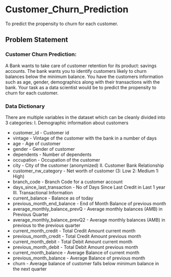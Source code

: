 # Customer_Churn_Prediction
To predict the propensity to churn for each customer.
## Problem Statement
### Customer Churn Prediction:
A Bank wants to take care of customer retention for its product: savings accounts. The bank wants you to identify customers likely to churn balances below the minimum balance. You have the customers information such as age, gender, demographics along with their transactions with the bank.
Your task as a data scientist would be to predict the propensity to churn for each customer.
### Data Dictionary
There are multiple variables in the dataset which can be cleanly divided into 3 categories:
I. Demographic information about customers
 - customer_id - Customer id 
 - vintage - Vintage of the customer with the bank in a number of days 
 - age - Age of customer 
 - gender - Gender of customer 
 - dependents - Number of dependents 
 - occupation - Occupation of the customer 
 - city - City of the customer (anonymized) 
II. Customer Bank Relationship
 - customer_nw_category - Net worth of customer (3: Low 2: Medium 1: High) 
 - branch_code - Branch Code for a customer account 
 - days_since_last_transaction - No of Days Since Last Credit in Last 1 year 
III. Transactional Information
 - current_balance - Balance as of today 
 - previous_month_end_balance - End of Month Balance of previous month 
 - average_monthly_balance_prevQ - Average monthly balances (AMB) in Previous Quarter 
 - average_monthly_balance_prevQ2 - Average monthly balances (AMB) in previous to the previous quarter 
 - current_month_credit - Total Credit Amount current month 
 - previous_month_credit - Total Credit Amount previous month 
 - current_month_debit - Total Debit Amount current month 
 - previous_month_debit - Total Debit Amount previous month 
 - current_month_balance - Average Balance of current month 
 - previous_month_balance - Average Balance of previous month 
 - churn - Average balance of customer falls below minimum balance in the next quarter 
